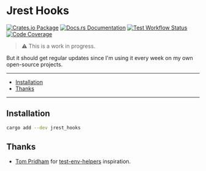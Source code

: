 # Jrest Hooks

[![Crates.io Package](https://img.shields.io/crates/v/jrest_jooks?style=flat-square)](https://crates.io/crates/jrest_jooks)
[![Docs.rs Documentation](https://img.shields.io/docsrs/jrest_jooks/latest?style=flat-square)](https://docs.rs/jrest_jooks/latest/jrest_jooks)
[![Test Workflow Status](https://img.shields.io/github/actions/workflow/status/ivangabriele/jrest/test.yml?label=Tests&style=flat-square)](https://github.com/ivangabriele/jrest/actions?query=branch%3Amain+workflow%3ATest++)
[![Code Coverage](https://img.shields.io/codecov/c/github/ivangabriele/jrest/main?style=flat-square)](https://app.codecov.io/github/ivangabriele/jrest)

> ⚠️ This is a work in progress.
 
But it should get regular updates since I'm using it every week on my own open-source projects.

---

- [Installation](#installation)
- [Thanks](#thanks)

---

## Installation

```sh
cargo add --dev jrest_hooks
```

## Thanks

- [Tom Pridham](https://github.com/TomPridham)
  for [test-env-helpers](https://github.com/TomPridham/test-env-helpers) inspiration.
